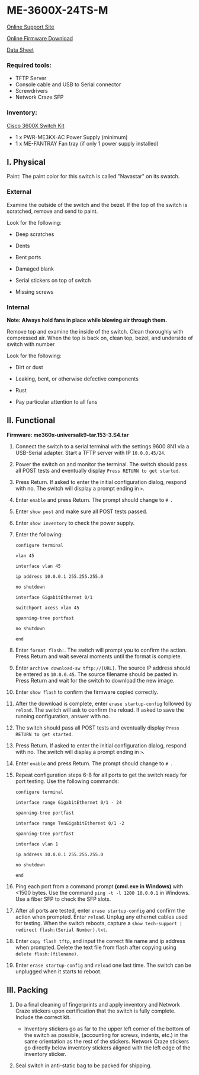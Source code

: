 # ME-3600X-24TS-M

[Online Support Site](http://www.cisco.com/c/en/us/support/switches/me-3600x-24ts-m-switch/model.html)

[Online Firmware Download](http://www.cisco.com/c/en/us/support/switches/me-3600x-24ts-m-switch/model.html#~tab-downloads)

[Data Sheet](Docs\data_sheet_c78-601946.pdf)

### Required tools:

- TFTP Server
- Console cable and USB to Serial connector
- Screwdrivers
- Network Craze SFP

### Inventory:

[Cisco 3600X Switch Kit](Cisco_3600x_kit.md)

- 1 x PWR-ME3KX-AC Power Supply (minimum)
- 1 x ME-FANTRAY Fan tray (if only 1 power supply installed)

## I. Physical

Paint: The paint color for this switch is called "Navastar" on its swatch.

### External

Examine the outside of the switch and the bezel. If the top of the switch is scratched, remove and send to paint.  

Look for the following:

- Deep scratches

- Dents

- Bent ports

- Damaged blank

- Serial stickers on top of switch

- Missing screws

### Internal

**Note: Always hold fans in place while blowing air through them.**

Remove top and examine the inside of the switch. Clean thoroughly with compressed air. When the top is back on, clean top, bezel, and underside of switch with number 

Look for the following:

- Dirt or dust

- Leaking, bent, or otherwise defective components

- Rust

- Pay particular attention to all fans
	
## II. Functional

**Firmware: me360x-universalk9-tar.153-3.S4.tar**

1. Connect the switch to a serial terminal with the settings 9600 8N1 via a USB-Serial adapter. Start a TFTP server with IP `10.0.0.45/24`.

1. Power the switch on and monitor the terminal. The switch should pass all POST tests and eventually display `Press RETURN to get started`.

1. Press Return. If asked to enter the initial configuration dialog, respond with no. The switch will display a prompt ending in `>`.

1. Enter `enable` and press Return. The prompt should change to `# `.

1. Enter `show post` and make sure all POST tests passed. 

1. Enter `show inventory` to check the power supply.

1. Enter the following:

	`configure terminal`

	`vlan 45`

	`interface vlan 45`

	`ip address 10.0.0.1 255.255.255.0`

	`no shutdown`

	`interface GigabitEthernet 0/1`

	`switchport acess vlan 45`

	`spanning-tree portfast`

	`no shutdown`

	`end`

1. Enter `format flash:`. The switch will prompt you to confirm the action. Press Return and wait several moments until the format is complete.

1. Enter `archive download-sw tftp://[URL]`. The source IP address should be entered as `10.0.0.45`. The source filename should be pasted in. Press Return and wait for the switch to download the new image.

1. Enter `show flash` to confirm the firmware copied correctly.

1. After the download is complete, enter `erase startup-config` followed by `reload`. The switch will ask to confirm the reload. If asked to save the running configuration, answer with no.

1. The switch should pass all POST tests and eventually display `Press RETURN to get started`.

1. Press Return. If asked to enter the initial configuration dialog, respond with no. The switch will display a prompt ending in `>`.

1. Enter `enable` and press Return. The prompt should change to `# `.

1. Repeat configuration steps 6-8 for all ports to get the switch ready for port testing. Use the following commands:

	`configure terminal`

	`interface range GigabitEthernet 0/1 - 24`

	`spanning-tree portfast`

	`interface range TenGigabitEthernet 0/1 -2`

	`spanning-tree portfast`

	`interface vlan 1`

	`ip address 10.0.0.1 255.255.255.0`

	`no shutdown`

	`end`

1. Ping each port from a command prompt **(cmd.exe in Windows)** with <1500 bytes. Use the command `ping -t -l 1200 10.0.0.1` in Windows. Use a fiber SFP to check the SFP slots.

1. After all ports are tested, enter `erase startup-config` and confirm the action when prompted. Enter `reload`. Unplug any ethernet cables used for testing. When the switch reboots, capture a `show tech-support | redirect flash:(Serial Number).txt`.  

1. Enter `copy flash tftp`, and input the correct file name and ip address when prompted. Delete the text file from flash after copying using `delete flash:(filename)`.  

1. Enter `erase startup-config` and `reload` one last time. The switch can be unplugged when it starts to reboot. 

## III. Packing

1. Do a final cleaning of fingerprints and apply inventory and Network Craze stickers upon certification that the switch is fully complete. Include the correct kit.

	- Inventory stickers go as far to the upper left corner of the bottom of the switch as possible, (accounting for screws, indents, etc.) in the same orientation as the rest of the stickers. Network Craze stickers go directly below inventory stickers aligned with the left edge of the inventory sticker.

1. Seal switch in anti-static bag to be packed for shipping.
